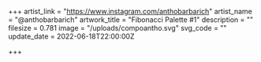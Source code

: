 +++
artist_link = "https://www.instagram.com/anthobarbarich"
artist_name = "@anthobarbarich"
artwork_title = "Fibonacci Palette #1"
description = ""
filesize = 0.781
image = "/uploads/compoantho.svg"
svg_code = ""
update_date = 2022-06-18T22:00:00Z

+++
